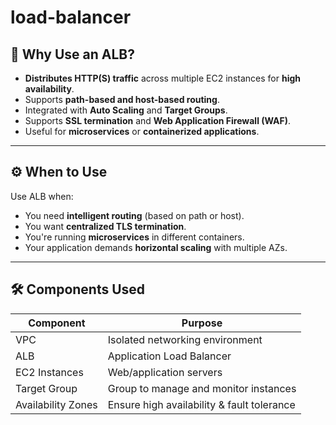 # load-balancer
## 📌 Why Use an ALB?

- **Distributes HTTP(S) traffic** across multiple EC2 instances for **high availability**.
- Supports **path-based and host-based routing**.
- Integrated with **Auto Scaling** and **Target Groups**.
- Supports **SSL termination** and **Web Application Firewall (WAF)**.
- Useful for **microservices** or **containerized applications**.

---

## ⚙️ When to Use

Use ALB when:
- You need **intelligent routing** (based on path or host).
- You want **centralized TLS termination**.
- You're running **microservices** in different containers.
- Your application demands **horizontal scaling** with multiple AZs.

---

## 🛠️ Components Used

| Component       | Purpose                               |
|----------------|----------------------------------------|
| VPC             | Isolated networking environment        |
| ALB             | Application Load Balancer              |
| EC2 Instances   | Web/application servers                |
| Target Group    | Group to manage and monitor instances  |
| Availability Zones | Ensure high availability & fault tolerance |
